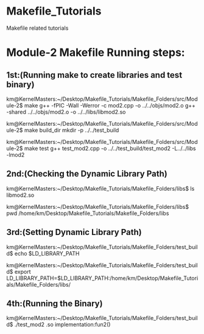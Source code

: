 # Makefile_Tutorials
Makefile related tutorials

Module-2 Makefile Running steps:
=====================================
1st:(Running make to create libraries and test binary)
----
km@KernelMasters:~/Desktop/Makefile_Tutorials/Makefile_Folders/src/Module-2$ make
g++ -fPIC -Wall -Werror -c mod2.cpp -o ../../objs/mod2.o
g++ -shared ../../objs/mod2.o -o ../../libs/libmod2.so 

km@KernelMasters:~/Desktop/Makefile_Tutorials/Makefile_Folders/src/Module-2$ make build_dir 
mkdir -p ../../test_build

km@KernelMasters:~/Desktop/Makefile_Tutorials/Makefile_Folders/src/Module-2$ make test
g++ test_mod2.cpp -o ../../test_build/test_mod2 -L../../libs -lmod2

2nd:(Checking the Dynamic Library Path)
----
km@KernelMasters:~/Desktop/Makefile_Tutorials/Makefile_Folders/libs$ ls
libmod2.so

km@KernelMasters:~/Desktop/Makefile_Tutorials/Makefile_Folders/libs$ pwd
/home/km/Desktop/Makefile_Tutorials/Makefile_Folders/libs

3rd:(Setting Dynamic Library Path)
----
km@KernelMasters:~/Desktop/Makefile_Tutorials/Makefile_Folders/test_build$ echo $LD_LIBRARY_PATH

km@KernelMasters:~/Desktop/Makefile_Tutorials/Makefile_Folders/test_build$ export LD_LIBRARY_PATH=$LD_LIBRARY_PATH:/home/km/Desktop/Makefile_Tutorials/Makefile_Folders/libs/

4th:(Running the Binary)
-----
km@KernelMasters:~/Desktop/Makefile_Tutorials/Makefile_Folders/test_build$ ./test_mod2 
.so implementation:fun2()


